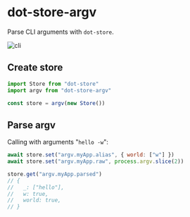 # dot-store-argv

Parse CLI arguments with `dot-store`.

![cli](https://78.media.tumblr.com/caa52add01c3234286dc688852ef33e5/tumblr_op0623jfYh1v22rhuo1_500.gif)

## Create store

```js
import Store from "dot-store"
import argv from "dot-store-argv"

const store = argv(new Store())
```

## Parse argv

Calling with arguments "`hello -w`":

```js
await store.set("argv.myApp.alias", { world: ["w"] })
await store.set("argv.myApp.raw", process.argv.slice(2))

store.get("argv.myApp.parsed")
// {
//   _: ["hello"],
//   w: true,
//   world: true,
// }
```
